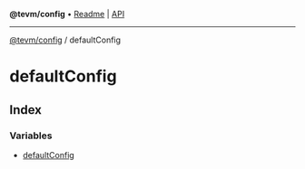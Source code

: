 **@tevm/config** • [Readme](../README.md) \| [API](../modules.md)

***

[@tevm/config](../README.md) / defaultConfig

# defaultConfig

## Index

### Variables

- [defaultConfig](variables/defaultConfig.md)
